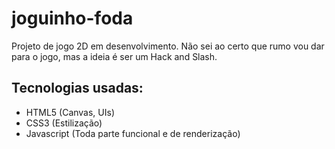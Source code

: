 # joguinho-foda

Projeto de jogo 2D em desenvolvimento. Não sei ao certo que rumo vou dar para o jogo, mas a ideia é ser um Hack and Slash.

## Tecnologias usadas:

- HTML5 (Canvas, UIs)
- CSS3 (Estilização)
- Javascript (Toda parte funcional e de renderização)
